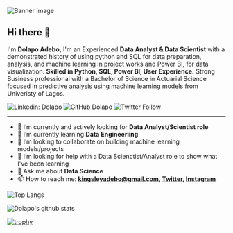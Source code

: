 ![Banner Image](https://github.com/aadedolapo/aadedolapo/blob/main/header.jpg)

## Hi there 👋

I'm **Dolapo Adebo,** I'm an Experienced **Data Analyst & Data Scientist** with a demonstrated history of using python and SQL for data preparation, analysis, and machine learning in project works and Power BI, for data visualization. **Skilled in Python, SQL, Power BI, User Experience.** Strong Business professional with a Bachelor of Science in Actuarial Science focused in predictive analysis using machine learning models from Univeristy of Lagos.

![Linkedin: Dolapo](https://img.shields.io/badge/-Dolapo-blue?style=flat-square&logo=Linkedin&logoColor=white&link=https://www.linkedin.com/in/dolapo-adebo-4a979687/)
![GitHub Dolapo](https://img.shields.io/github/followers/aadedolapo?label=follow&style=social)
![Twitter Follow](https://img.shields.io/twitter/follow/theadedolapo?style=social)

---

- 🔭 I’m currently and actively looking for **Data Analyst/Scientist role**
- 🌱 I’m currently learning **Data Engineeriing**
- 👯 I’m looking to collaborate on building machine learning models/projects
- 🤔 I’m looking for help with a Data Scienctist/Analyst role to show what I've been learning
- 💬 Ask me about **Data Science**
- 📫 How to reach me:
  **kingsleyadebo@gmail.com, [Twitter](https://twitter.com/theadeolapo), [Instagram](https://instagram.com/the.adedolapo)**
  
![Top Langs](https://github-readme-stats.vercel.app/api/top-langs/?username=aadedolapo&layout=compact&theme=dark&hide_border=true)

![Dolapo's github stats](https://github-readme-stats.vercel.app/api?username=aadedolapo&show_icons=true&hide_border=true&theme=dark)

[![trophy](https://github-profile-trophy.vercel.app/?username=aadedolapo)](https://github.com/aadedolapo/github-profile-trophy)

